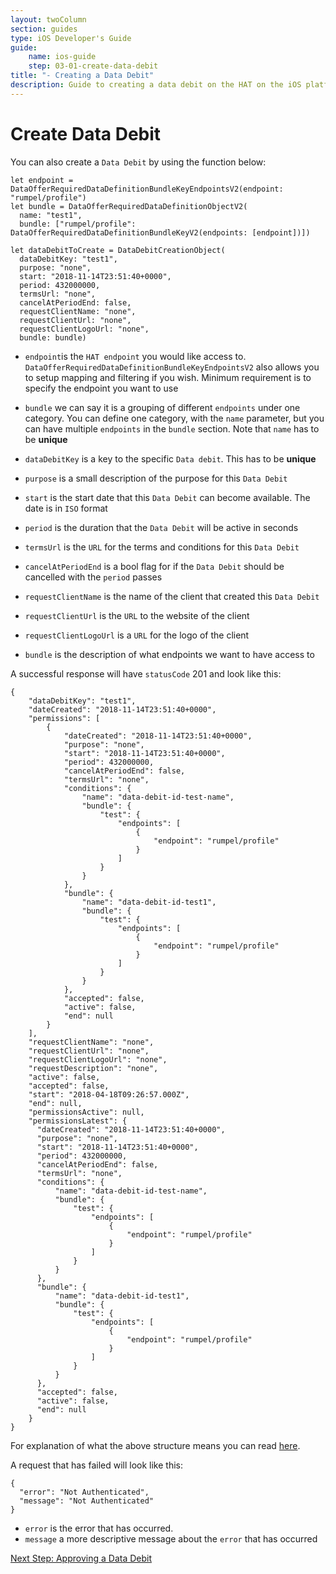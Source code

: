 ```yaml
---
layout: twoColumn
section: guides
type: iOS Developer's Guide
guide: 
    name: ios-guide
    step: 03-01-create-data-debit
title: "- Creating a Data Debit"
description: Guide to creating a data debit on the HAT on the iOS platform
---
```


# Create Data Debit

You can also create a `Data Debit` by using the function below:

```javascriptnoselect
let endpoint = DataOfferRequiredDataDefinitionBundleKeyEndpointsV2(endpoint: "rumpel/profile")
let bundle = DataOfferRequiredDataDefinitionObjectV2(
  name: "test1",
  bundle: ["rumpel/profile": DataOfferRequiredDataDefinitionBundleKeyV2(endpoints: [endpoint])])

let dataDebitToCreate = DataDebitCreationObject(
  dataDebitKey: "test1",
  purpose: "none",
  start: "2018-11-14T23:51:40+0000",
  period: 432000000,
  termsUrl: "none",
  cancelAtPeriodEnd: false,
  requestClientName: "none",
  requestClientUrl: "none",
  requestClientLogoUrl: "none",
  bundle: bundle)
```

* `endpoint`is the `HAT endpoint` you would like access to. `DataOfferRequiredDataDefinitionBundleKeyEndpointsV2` also allows you to setup mapping and filtering if you wish. Minimum requirement is to specify the endpoint you want to use

* `bundle` we can say it is a grouping of different `endpoints` under one category. You can define one category, with the `name` parameter, but you can have multiple `endpoints` in the `bundle` section. Note that `name` has to be **unique**

* `dataDebitKey` is a key to the specific `Data debit`. This has to be **unique**
* `purpose` is a small description of the purpose for this `Data Debit`
* `start` is the start date that this `Data Debit` can become available. The date is in `ISO` format
* `period` is the duration that the `Data Debit` will be active in seconds
* `termsUrl` is the `URL` for the terms and conditions for this `Data Debit`
* `cancelAtPeriodEnd` is a bool flag for if the `Data Debit` should be cancelled with the `period` passes
* `requestClientName` is the name of the client that created this `Data Debit`
* `requestClientUrl` is the `URL` to the website of the client
* `requestClientLogoUrl` is a `URL` for the logo of the client
* `bundle` is the description of what endpoints we want to have access to

A successful response will have `statusCode` 201 and look like this:

```jsonnoselect
{
    "dataDebitKey": "test1",
    "dateCreated": "2018-11-14T23:51:40+0000",
    "permissions": [
        {
            "dateCreated": "2018-11-14T23:51:40+0000",
            "purpose": "none",
            "start": "2018-11-14T23:51:40+0000",
            "period": 432000000,
            "cancelAtPeriodEnd": false,
            "termsUrl": "none",
            "conditions": {
                "name": "data-debit-id-test-name",
                "bundle": {
                    "test": {
                        "endpoints": [
                            {
                                "endpoint": "rumpel/profile"
                            }
                        ]
                    }
                }
            },
            "bundle": {
                "name": "data-debit-id-test1",
                "bundle": {
                    "test": {
                        "endpoints": [
                            {
                                "endpoint": "rumpel/profile"
                            }
                        ]
                    }
                }
            },
            "accepted": false,
            "active": false,
            "end": null
        }
    ],
    "requestClientName": "none",
    "requestClientUrl": "none",
    "requestClientLogoUrl": "none",
    "requestDescription": "none",
    "active": false,
    "accepted": false,
    "start": "2018-04-18T09:26:57.000Z",
    "end": null,
    "permissionsActive": null,
    "permissionsLatest": {
      "dateCreated": "2018-11-14T23:51:40+0000",
      "purpose": "none",
      "start": "2018-11-14T23:51:40+0000",
      "period": 432000000,
      "cancelAtPeriodEnd": false,
      "termsUrl": "none",
      "conditions": {
          "name": "data-debit-id-test-name",
          "bundle": {
              "test": {
                  "endpoints": [
                      {
                          "endpoint": "rumpel/profile"
                      }
                  ]
              }
          }
      },
      "bundle": {
          "name": "data-debit-id-test1",
          "bundle": {
              "test": {
                  "endpoints": [
                      {
                          "endpoint": "rumpel/profile"
                      }
                  ]
              }
          }
      },
      "accepted": false,
      "active": false,
      "end": null
    }
}
```

For explanation of what the above structure means you can read [here](FetchDataDebits.md).

A request that has failed will look like this:

```jsonnoselect
{
  "error": "Not Authenticated",
  "message": "Not Authenticated"
}
```

* `error` is the error that has occurred.
* `message` a more descriptive message about the `error` that has occurred

<nav class="pager-nav">
<a href="" style="display:none;"></a>
<a href="03-03-approve-data-debit.html">Next Step: Approving a Data Debit</a>
</nav>